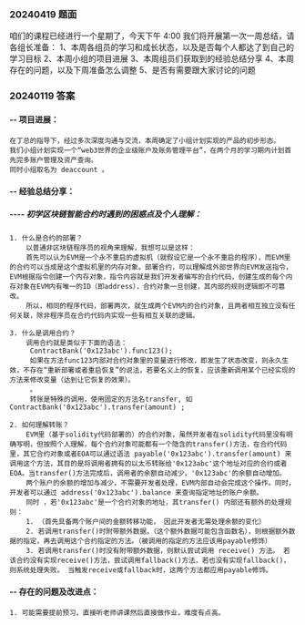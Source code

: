 ### 20240419 题面

咱们的课程已经进行一个星期了，今天下午 4:00 我们将开展第一次一周总结，请各组长准备：
1、本周各组员的学习和成长状态，以及是否每个人都达了到自己的学习目标
2、本周小组的项目进展
3、本周组员们获取到的经验总结分享
4、本周存在的问题，以及下周准备怎么调整
5、是否有需要跟大家讨论的问题

### 20240119 答案

#### -- 项目进展：

    在丁总的指导下，经过多次深度沟通与交流，本周确定了小组计划实现的产品的初步形态。
    我们小组计划实现一个“web3世界的企业级账户及账务管理平台”，在两个月的学习期内计划首先完多账户管理及资产查询。
    同时小组取名为 deaccount 。

#### -- 经验总结分享：

##### ---- 初学区块链智能合约时遇到的困惑点及个人理解：

    1. 什么是合约的部署？
        以普通非区块链程序员的视角来理解，我想可以是这样：
        首先可以认为EVM是一个永不重启的虚拟机（就假设它是一个永不重启的程序），而EVM里的合约可以当成是这个虚拟机里的内存对象。部署合约，可以理解成外部世界向EVM发送指令，EVM根据指令创建一个内存对象，指令内容就是我们开发者编写的合约代码，创建生成的每个内存对象在EVM内有唯一的ID（即address），合约对象一旦创建，其内部的规则逻辑即不可篡改。
        所以，相同的程序代码，部署两次，就生成两个EVM内的合约对象，且两者相互独立没有任何关联，除非程序员在合约代码内实现一些有相互关联的逻辑。

    3. 什么是调用合约？
        调用合约就是类似于下面的语法：
         ContractBank('0x123abc').func123();
         如果在方法func123内部对合约对象里的变量进行修改，即发生了状态改变，则永久生效，不存在“重新部署或者重启恢复”的说法，若要名义上的恢复，应该重新调用某个已经实现的方法来修改变量（达到让它恢复的效果）。
         。
         转账是特殊的调用，使用固定的方法名transfer, 如 ContractBank('0x123abc').transfer(amount) ;

    2. 如何理解转账？
        EVM里（基于solidity代码部署的）的合约对象，虽然开发者在solidity代码里没有明确写明，但按照个人理解，每个合约对象可能都有一个隐含的transfer()方法，在合约代码里，其它合约对象或者EOA可以通过语法 payable('0x123abc').transfer(amount) 来调用这个方法，其目的是将调用者拥有的以太币转账给'0x123abc'这个地址对应的合约或者EOA。当transfer()方法完成后，调用者的余额自动减少，'0x123abc'的余额自动增加。
        两个账户的余额的增加与减少，不需要开发者处理，EVM内部自动会完成这个操作。同时，开发者可以通过 address('0x123abc').balance 来查询指定地址的账户余额。
        同时 ，若'0x123abc'是一个合约对象的地址，其transfer() 内部还有额外的处理规则：
        1. （首先具备两个账户间的金额转移功能， 因此开发者无需处理余额的变化）
        2. 若调用transfer()时附带额外数据，（这个额外数据可能包含函数名），则根据额外数据的指定，再去调用这个合约指定的方法。（被调用的指定的方法应该用payable修饰）
        3. 若调用transfer()时没有附带额外数据，则默认尝试调用 receive() 方法。 若该合约没有实现receive()方法，尝试调用fallback()方法，若也没有实现fallback()，则系统处理失败。 当触发receive或fallback时，这两个方法都应用payable修饰。

#### -- 存在的问题及改进点：

    1. 可能需要提前预习，直接听老师讲课然后直接做作业，难度有点高。
